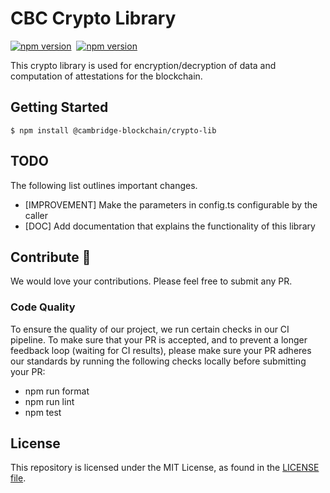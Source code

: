 # CBC Crypto Library

[![npm version](https://badge.fury.io/js/%40cambridge-blockchain%2Fcrypto-lib.svg)](https://badge.fury.io/js/%40cambridge-blockchain%2Fcrypto-lib)&nbsp;
[![npm version](https://github.com/cambridge-blockchain/crypto-lib/workflows/Testing%20Master/badge.svg)](https://github.com/cambridge-blockchain/crypto-lib/actions?query=workflow%3A%22Testing+Master%22)

This crypto library is used for encryption/decryption of data and computation of attestations for the blockchain.

## Getting Started

    $ npm install @cambridge-blockchain/crypto-lib

## TODO

The following list outlines important changes.

-   [IMPROVEMENT] Make the parameters in config.ts configurable by the caller
-   [DOC] Add documentation that explains the functionality of this library

## Contribute :wave:

We would love your contributions. Please feel free to submit any PR.

### Code Quality

To ensure the quality of our project, we run certain checks in our CI pipeline.
To make sure that your PR is accepted, and to prevent a longer feedback loop
(waiting for CI results), please make sure your PR adheres our standards by
running the following checks locally before submitting your PR:

-   npm run format
-   npm run lint
-   npm test

## License

This repository is licensed under the MIT License, as found in the [LICENSE file](LICENSE).
